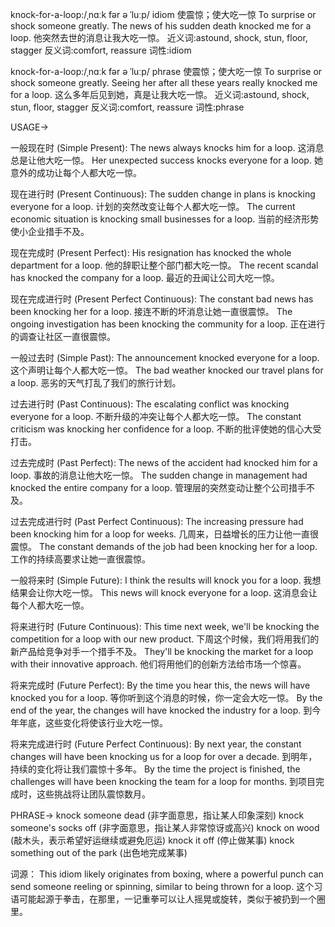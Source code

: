 knock-for-a-loop:/ˌnɑːk fər ə ˈluːp/
idiom
使震惊；使大吃一惊
To surprise or shock someone greatly.
The news of his sudden death knocked me for a loop. 他突然去世的消息让我大吃一惊。
近义词:astound, shock, stun, floor, stagger
反义词:comfort, reassure
词性:idiom

knock-for-a-loop:/ˌnɑːk fər ə ˈluːp/
phrase
使震惊；使大吃一惊
To surprise or shock someone greatly.
Seeing her after all these years really knocked me for a loop.  这么多年后见到她，真是让我大吃一惊。
近义词:astound, shock, stun, floor, stagger
反义词:comfort, reassure
词性:phrase


USAGE->

一般现在时 (Simple Present):
The news always knocks him for a loop. 这消息总是让他大吃一惊。
Her unexpected success knocks everyone for a loop. 她意外的成功让每个人都大吃一惊。

现在进行时 (Present Continuous):
The sudden change in plans is knocking everyone for a loop.  计划的突然改变让每个人都大吃一惊。
The current economic situation is knocking small businesses for a loop. 当前的经济形势使小企业措手不及。

现在完成时 (Present Perfect):
His resignation has knocked the whole department for a loop. 他的辞职让整个部门都大吃一惊。
The recent scandal has knocked the company for a loop. 最近的丑闻让公司大吃一惊。


现在完成进行时 (Present Perfect Continuous):
The constant bad news has been knocking her for a loop.  接连不断的坏消息让她一直很震惊。
The ongoing investigation has been knocking the community for a loop. 正在进行的调查让社区一直很震惊。

一般过去时 (Simple Past):
The announcement knocked everyone for a loop.  这个声明让每个人都大吃一惊。
The bad weather knocked our travel plans for a loop. 恶劣的天气打乱了我们的旅行计划。

过去进行时 (Past Continuous):
The escalating conflict was knocking everyone for a loop.  不断升级的冲突让每个人都大吃一惊。
The constant criticism was knocking her confidence for a loop.  不断的批评使她的信心大受打击。

过去完成时 (Past Perfect):
The news of the accident had knocked him for a loop.  事故的消息让他大吃一惊。
The sudden change in management had knocked the entire company for a loop.  管理层的突然变动让整个公司措手不及。

过去完成进行时 (Past Perfect Continuous):
The increasing pressure had been knocking him for a loop for weeks.  几周来，日益增长的压力让他一直很震惊。
The constant demands of the job had been knocking her for a loop.  工作的持续高要求让她一直很震惊。


一般将来时 (Simple Future):
I think the results will knock you for a loop. 我想结果会让你大吃一惊。
This news will knock everyone for a loop.  这消息会让每个人都大吃一惊。

将来进行时 (Future Continuous):
This time next week, we'll be knocking the competition for a loop with our new product.  下周这个时候，我们将用我们的新产品给竞争对手一个措手不及。
They'll be knocking the market for a loop with their innovative approach.  他们将用他们的创新方法给市场一个惊喜。


将来完成时 (Future Perfect):
By the time you hear this, the news will have knocked you for a loop.  等你听到这个消息的时候，你一定会大吃一惊。
By the end of the year, the changes will have knocked the industry for a loop.  到今年年底，这些变化将使该行业大吃一惊。

将来完成进行时 (Future Perfect Continuous):
By next year, the constant changes will have been knocking us for a loop for over a decade.  到明年，持续的变化将让我们震惊十多年。
By the time the project is finished, the challenges will have been knocking the team for a loop for months.  到项目完成时，这些挑战将让团队震惊数月。


PHRASE->
knock someone dead  (非字面意思，指让某人印象深刻)
knock someone's socks off (非字面意思，指让某人非常惊讶或高兴)
knock on wood (敲木头，表示希望好运继续或避免厄运)
knock it off (停止做某事)
knock something out of the park (出色地完成某事)



词源： This idiom likely originates from boxing, where a powerful punch can send someone reeling or spinning, similar to being thrown for a loop.  这个习语可能起源于拳击，在那里，一记重拳可以让人摇晃或旋转，类似于被扔到一个圈里。
